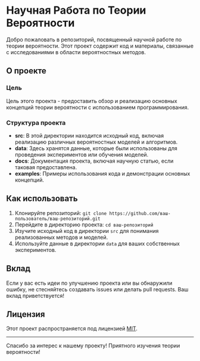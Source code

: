 # Научная Работа по Теории Вероятности

Добро пожаловать в репозиторий, посвященный научной работе по теории вероятности. Этот проект содержит код и материалы, связанные с исследованиями в области вероятностных методов.

## О проекте

### Цель

Цель этого проекта - предоставить обзор и реализацию основных концепций теории вероятности с использованием программирования.

### Структура проекта

- **src**: В этой директории находится исходный код, включая реализацию различных вероятностных моделей и алгоритмов.
- **data**: Здесь хранятся данные, которые были использованы для проведения экспериментов или обучения моделей.
- **docs**: Документация проекта, включая научную статью, если таковая предоставлена.
- **examples**: Примеры использования кода и демонстрации основных концепций.

## Как использовать

1. Клонируйте репозиторий: `git clone https://github.com/ваш-пользователь/ваш-репозиторий.git`
2. Перейдите в директорию проекта: `cd ваш-репозиторий`
3. Изучите исходный код в директории `src` для понимания реализованных методов и моделей.
4. Используйте данные в директории `data` для ваших собственных экспериментов.

## Вклад

Если у вас есть идеи по улучшению проекта или вы обнаружили ошибку, не стесняйтесь создавать issues или делать pull requests. Ваш вклад приветствуется!

## Лицензия

Этот проект распространяется под лицензией [MIT](LICENSE).

---

Спасибо за интерес к нашему проекту! Приятного изучения теории вероятности!
